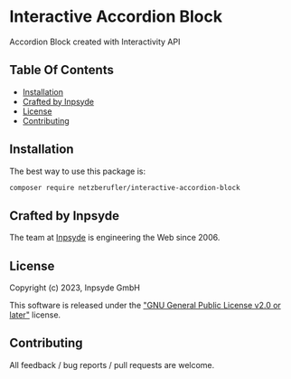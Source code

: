 # Interactive Accordion Block

Accordion Block created with Interactivity API
 
## Table Of Contents

* [Installation](#installation)
* [Crafted by Inpsyde](#crafted-by-inpsyde)
* [License](#license)
* [Contributing](#contributing)

## Installation

The best way to use this package is:

```BASH
composer require netzberufler/interactive-accordion-block
```

## Crafted by Inpsyde

The team at [Inpsyde](https://inpsyde.com/) is engineering the Web since 2006.

## License

Copyright (c) 2023, Inpsyde GmbH

This software is released under the ["GNU General Public License v2.0 or later"](LICENSE) license.

## Contributing

All feedback / bug reports / pull requests are welcome.
